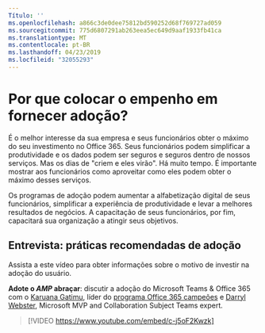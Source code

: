 ```yaml
---
Título: ''
ms.openlocfilehash: a866c3de0dee75812bd590252d68f769727ad059
ms.sourcegitcommit: 775d6807291ab263eea5ec649d9aaf1933fb41ca
ms.translationtype: MT
ms.contentlocale: pt-BR
ms.lasthandoff: 04/23/2019
ms.locfileid: "32055293"
---
```

# <a name="why-put-effort-into-driving-adoption"></a>Por que colocar o empenho em fornecer adoção?  

É o melhor interesse da sua empresa e seus funcionários obter o máximo do seu investimento no Office 365.  Seus funcionários podem simplificar a produtividade e os dados podem ser seguros e seguros dentro de nossos serviços.  Mas os dias de "criem e eles virão". Há muito tempo.  É importante mostrar aos funcionários como aproveitar como eles podem obter o máximo desses serviços.

Os programas de adoção podem aumentar a alfabetização digital de seus funcionários, simplificar a experiência de produtividade e levar a melhores resultados de negócios. A capacitação de seus funcionários, por fim, capacitará sua organização a atingir seus objetivos. 

## <a name="interview-adoption-best-practices"></a>Entrevista: práticas recomendadas de adoção

Assista a este vídeo para obter informações sobre o motivo de investir na adoção do usuário.  

**Adote o _AMP_ abraçar**: discutir a adoção do Microsoft Teams & Office 365 com o [Karuana Gatimu](https://linkedin.com/in/karuanagatimu), líder do [programa Office 365 campeões](https://aka.ms/O365Champions) e [Darryl Webster](https://webster.net.nz/), Microsoft MVP and Collaboration Subject Teams expert. 

> [!VIDEO https://www.youtube.com/embed/c-j5oF2Kwzk]

